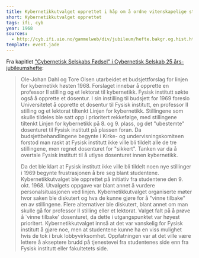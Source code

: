 ```yaml
---
title: Kybernetikkutvalget opprettet i håp om å ordne vitenskapelige stillinger for kybernetikk-linjen
short: Kybernetikkutvalget opprettet
tags: ifi, cyb
year: 1968
sources:
  - http://cyb.ifi.uio.no/gammelweb/div/jubileum/hefte.bakgr.og.hist.html Cybernetisk Selskab 25 års-jubileumshefte
template: event.jade
---
```


Fra kapitlet ["Cybernetisk Selskabs Fødsel" i Cybernetisk Selskab 25 års-jubileumshefte](http://cyb.ifi.uio.no/gammelweb/div/jubileum/hefte.bakgr.og.hist.html): 

> Ole-Johan Dahl og Tore Olsen utarbeidet et budsjettforslag for linjen for kybernetikk høsten 1968. Forslaget innebar å opprette en professor II stilling og et lektorat til kybernetikk. Fysisk institutt søkte også å opprette et dosentur. I sin instilling til budsjett for 1969 foreslo Universitetet å opprette et dosentur til Fysisk institutt, en professor II stilling og et lektorat tiltenkt Linjen for kybernetikk. Stillingene som skulle tildeles ble satt opp i prioritert rekkefølge, med stillingene tiltenkt Linjen for kybernetikk på 8. og 9. plass, og det "ubestemte" dosenturet til Fysisk institutt på plassen foran. Da budsjettbehandlingene begynte i Kirke- og undervisningskomiteen forstod man raskt at Fysisk institutt ikke ville bli tildelt alle de tre stillingene, men regnet dosenturet for "sikkert". Tanken var da å overtale Fysisk institutt til å utlyse dosenturet innen kybernetikk.
> 
> Da det ble klart at Fysisk institutt ikke ville bli tildelt noen nye stillinger i 1969 begynte frustrasjonen å bre seg blant studentene. Kybernetikkutvalget ble opprettet på initiativ fra studentene den 9. okt. 1968. Utvalgets oppgave var blant annet å vurdere personalsituasjonen ved linjen. Kybernetikkutvalget organiserte møter hvor saken ble diskutert og hva de kunne gjøre for å "vinne tilbake" en av stillingene. Flere alternativer ble diskutert, blant annet om man skulle gå for professor II stilling eller et lektorat. Valget falt på å prøve å `vinne tilbake' dosenturet, da dette i utgangspunktet var høyest prioritert. Kybernetikkutvalget innså at det var vanskelig for Fysisk institutt å gjøre noe, men at studentene kunne ha en viss mulighet hvis de tok i bruk lobbyvirksomhet. Oppfatningen var at det ville være lettere å akseptere brudd på tjenestevei fra studentenes side enn fra Fysisk institutt eller fakultetets side.